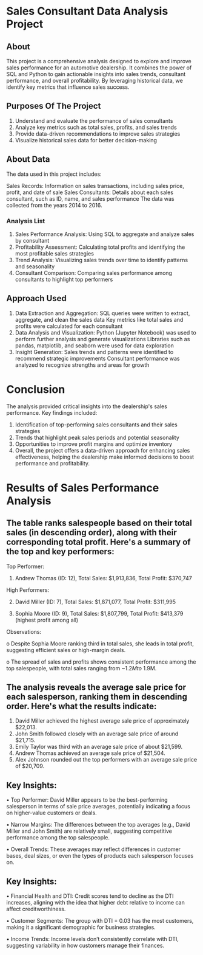 # Sales Consultant Data Analysis Project

## About

This project is a comprehensive analysis designed to explore and improve sales performance for an automotive dealership. It combines the power of SQL and Python to gain actionable insights into sales trends, consultant performance, and overall profitability. By leveraging historical data, we identify key metrics that influence sales success.

## Purposes Of The Project

1. Understand and evaluate the performance of sales consultants
2. Analyze key metrics such as total sales, profits, and sales trends
3. Provide data-driven recommendations to improve sales strategies
4. Visualize historical sales data for better decision-making

## About Data
The data used in this project includes:

Sales Records: Information on sales transactions, including sales price, profit, and date of sale
Sales Consultants: Details about each sales consultant, such as ID, name, and sales performance
The data was collected from the years 2014 to 2016.

### Analysis List
1. Sales Performance Analysis: Using SQL to aggregate and analyze sales by consultant
2. Profitability Assessment: Calculating total profits and identifying the most profitable sales strategies
3. Trend Analysis: Visualizing sales trends over time to identify patterns and seasonality
4. Consultant Comparison: Comparing sales performance among consultants to highlight top performers

## Approach Used

1. Data Extraction and Aggregation:
SQL queries were written to extract, aggregate, and clean the sales data
Key metrics like total sales and profits were calculated for each consultant
2. Data Analysis and Visualization:
Python (Jupyter Notebook) was used to perform further analysis and generate visualizations
Libraries such as pandas, matplotlib, and seaborn were used for data exploration
3. Insight Generation:
Sales trends and patterns were identified to recommend strategic improvements
Consultant performance was analyzed to recognize strengths and areas for growth


# Conclusion

The analysis provided critical insights into the dealership's sales performance. Key findings included:

1. Identification of top-performing sales consultants and their sales strategies
2. Trends that highlight peak sales periods and potential seasonality
3. Opportunities to improve profit margins and optimize inventory
4. Overall, the project offers a data-driven approach for enhancing sales effectiveness, helping the dealership make informed decisions to boost performance and profitability.

# Results of Sales Performance Analysis

## The table ranks salespeople based on their total sales (in descending order), along with their corresponding total profit. Here's a summary of the top and key performers:

Top Performer:

1. Andrew Thomas (ID: 12),
Total Sales: $1,913,836,
Total Profit: $370,747

High Performers:

2. David Miller (ID: 7),
Total Sales: $1,871,077,
Total Profit: $311,995

3. Sophia Moore (ID: 9),
Total Sales: $1,807,799,
Total Profit: $413,379 (highest profit among all)

Observations:

o	Despite Sophia Moore ranking third in total sales, she leads in total profit, suggesting efficient sales or high-margin deals.

o	The spread of sales and profits shows consistent performance among the top salespeople, with total sales ranging from ~$1.2M to ~$1.9M.

## The analysis reveals the average sale price for each salesperson, ranking them in descending order. Here's what the results indicate:

1.	David Miller achieved the highest average sale price of approximately $22,013.
2.	John Smith followed closely with an average sale price of around $21,715.
3.	Emily Taylor was third with an average sale price of about $21,599.
4.	Andrew Thomas achieved an average sale price of $21,504.
5.	Alex Johnson rounded out the top performers with an average sale price of $20,709.

## Key Insights:

•	Top Performer: David Miller appears to be the best-performing salesperson in terms of sale price averages, potentially indicating a focus on higher-value customers or deals.

•	Narrow Margins: The differences between the top averages (e.g., David Miller and John Smith) are relatively small, suggesting competitive performance among the top salespeople.

•	Overall Trends: These averages may reflect differences in customer bases, deal sizes, or even the types of products each salesperson focuses on.

 ## Key Insights:
 
•	Financial Health and DTI: Credit scores tend to decline as the DTI increases, aligning with the idea that higher debt relative to income can affect creditworthiness.

•	Customer Segments: The group with DTI = 0.03 has the most customers, making it a significant demographic for business strategies.

•	Income Trends: Income levels don’t consistently correlate with DTI, suggesting variability in how customers manage their finances.
